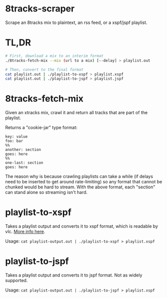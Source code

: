 # 8tracks-scraper
Scrape an 8tracks mix to plaintext, an rss feed, or a xspf/jspf playlist.

# TL,DR
```bash
# First, download a mix to an interim format
./8tracks-fetch-mix --mix (url to a mix) [--delay] > playlist.out

# Then, convert to the final format
cat playlist.out | ./playlist-to-xspf > playlist.xspf
cat playlist.out | ./playlist-to-jspf > playlist.jspf
```

# 8tracks-fetch-mix
Given an xtracks mix, crawl it and return all tracks that are part of the playlist.

Returns a "cookie-jar" type format:
```
key: value
foo: bar
%%
another: section
goes: here
%%
one-last: section
goes: here
```

The reason why is because crawling playlists can take a while (if delays need to be inserted to get
around rate-limiting) so any format that cannot be chunked would be hard to stream. With the above
format, each "section" can stand alone so streaming isn't hard.

# playlist-to-xspf
Takes a playlist output and converts it to xspf format, which is readable by vlc. [More info
here](http://www.xspf.org/quickstart/).

Usage: `cat playlist-output.out | ./playlist-to-xspf > playlist.xspf`

# playlist-to-jspf
Takes a playlist output and converts it to jspf format. Not as widely supported.

Usage: `cat playlist-output.out | ./playlist-to-jspf > playlist.xspf`
